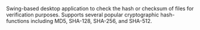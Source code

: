 Swing-based desktop application to check the hash or checksum of files for verification purposes.  Supports several popular cryptographic hash-functions including MD5, SHA-128, SHA-256, and SHA-512.